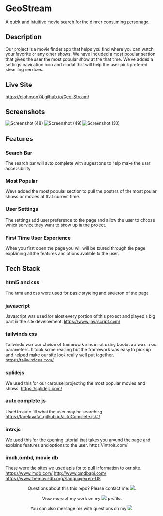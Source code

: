# GeoStream
A quick and intuitive movie search for the dinner consuming personage.

## Description
Our project is a movie finder app that helps you find where you can watch your favorite or any other shows. We have included a most popular section that gives the user the most popular show at the that time. We've added a settings navigation icon and modal that will help the user pick prefered steaming services.

## Live Site
https://cjohnson74.github.io/Geo-Stream/

## Screenshots
![Screenshot (48)](https://user-images.githubusercontent.com/87917345/136581935-de998667-4eb5-4993-917a-cad42e68cf38.png)
![Screenshot (49)](https://user-images.githubusercontent.com/87917345/136581939-c9aed4fc-f750-4adf-af21-2765a04d505a.png)
![Screenshot (50)](https://user-images.githubusercontent.com/87917345/136581942-796b1349-ba38-4684-97f2-53f06290d30d.png)



## Features


### Search Bar
The search bar will auto complete with sugestions to help make the user accessibility 


### Most Popular
Weve added the most popular section to pull the posters of the most poular shows or movies at that current time.


### User Settings
The settings add user preference to the page and allow the user to choose which service they want to show up in the project. 


### First Time User Experience
When you first open the page you will will be toured through the page explaining all the features and otions avalible to the user.


## Tech Stack
### html5 and css 
The html and css were used for basic styleing and skeleton of the page.

### javascript 
Javascript was used for alost every portion of this project and played a big part in the site develoement. https://www.javascript.com/

### tailwinds css
Tailwinds was our choice of framework since not using bootstrap was in our parameters. It took some reading but the framework was easy to pick up and helped make our site look really well put together. https://tailwindcss.com/

### splidejs
We used this for our carousel projecting the most popular movies and shows. https://splidejs.com/

### auto complete js
Used to auto fill what the user may be searching. https://tarekraafat.github.io/autoComplete.js/#/

### introjs
We used this for the opening tutorial that takes you around the page and explains features and options to the user. https://introjs.com/

### imdb,ombd, movie db
These were the sites we used apis for to pull information to our site.
https://www.imdb.com/
http://www.omdbapi.com/
https://www.themoviedb.org/?language=en-US


<p align="center">Questions about this this repo? Please contact me: <a href="mailto:carson74johnson@gmail.com"><img src="https://img.shields.io/badge/gmail-%23DD0031.svg?&style=for-the-badge&logo=gmail&logoColor=white"/></a>.</p>
<p align="center">View more of my work on my <a href="https://github.com/cjohnson74"><img src="https://img.shields.io/badge/GitHub-100000?style=for-the-badge&logo=github&logoColor=white"/></a> profile.</p> 
<p align="center">You can also message me with questions on my <a href="https://www.linkedin.com/in/carson74johnson/"><img src="https://img.shields.io/badge/LinkedIn-0077B5?style=for-the-badge&logo=linkedin&logoColor=white"/></a>.</p>
